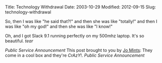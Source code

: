 Title: Technology Withdrawal
Date: 2003-10-29
Modified: 2012-09-15
Slug: technology-withdrawal

So, then I was like "he said that?!" and then she was like "totally!" and then I was like "oh my god!" and then she was like "I know!"

Oh, and I got Slack 9.1 running perfectly on my 500mhz laptop. It's so beautiful. *tear*

*Public Service Announcement*
This post brought to you by <a href="http://www.thinkgeek.com/caffeine/candy/5f3c/" >Jo Mints</a>: They come in a cool box and they're <i>CrAzY</i>!.
*Public Service Announcement*
